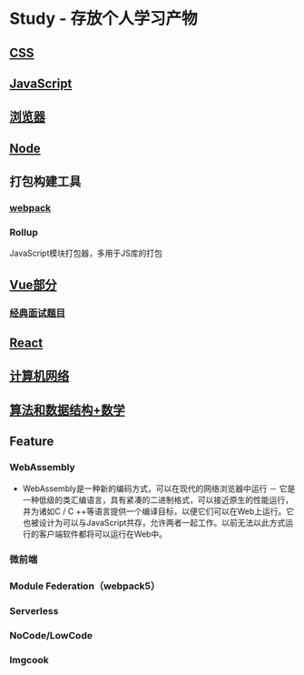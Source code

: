 # Study - 存放个人学习产物
## <a href="./CSS">CSS</a> 

## <a href="./JavaScript">JavaScript</a> 

## <a href="./Web">浏览器</a> 

## <a href="./NodeJS">Node</a> 

## 打包构建工具

### <a href='./webpack'>webpack</a>  

### Rollup

JavaScript模块打包器，多用于JS库的打包

## <a href="./Vue">Vue部分</a> 

### <a href="./Vue/经典面试题.md">经典面试题目</a> 

## <a href="./React">React</a> 

## <a href="./计算机网络">计算机网络</a> 

## <a href="./算法和数据结构+数学">算法和数据结构+数学</a> 

## Feature

### WebAssembly

- WebAssembly是一种新的编码方式，可以在现代的网络浏览器中运行 － 它是一种低级的类汇编语言，具有紧凑的二进制格式，可以接近原生的性能运行，并为诸如C / C ++等语言提供一个编译目标，以便它们可以在Web上运行。它也被设计为可以与JavaScript共存，允许两者一起工作。以前无法以此方式运行的客户端软件都将可以运行在Web中。

### 微前端

### Module Federation（webpack5）

### Serverless

### NoCode/LowCode

### Imgcook